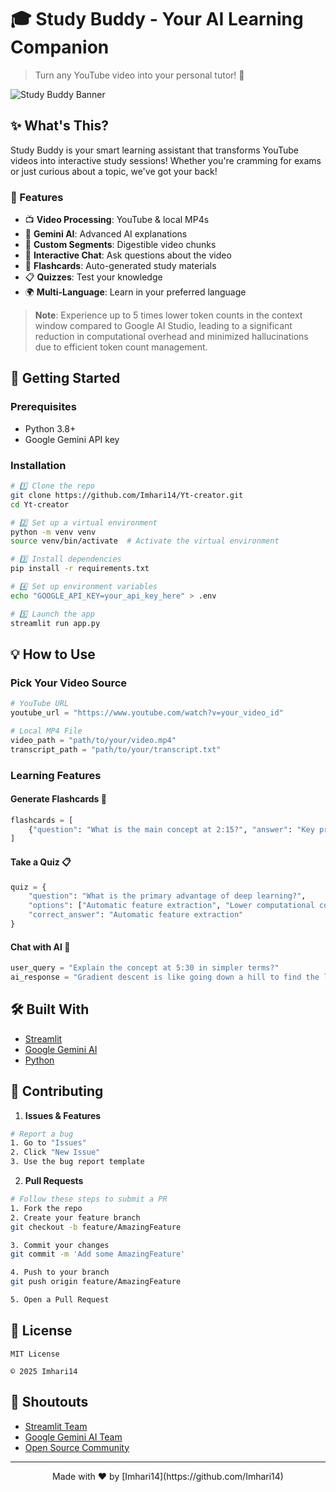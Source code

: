 # 🎓 Study Buddy - Your AI Learning Companion 

> Turn any YouTube video into your personal tutor! 🚀

![Study Buddy Banner](https://user-images.githubusercontent.com/your-username/study-buddy-banner.png)

## ✨ What's This?

Study Buddy is your smart learning assistant that transforms YouTube videos into interactive study sessions! Whether you're cramming for exams or just curious about a topic, we've got your back! 

### 🎯 Features

- 📺 **Video Processing**: YouTube & local MP4s
- 🤖 **Gemini AI**: Advanced AI explanations
- 🎯 **Custom Segments**: Digestible video chunks
- 💭 **Interactive Chat**: Ask questions about the video
- 📝 **Flashcards**: Auto-generated study materials
- 📋 **Quizzes**: Test your knowledge
- 🌍 **Multi-Language**: Learn in your preferred language

> **Note**: Experience up to 5 times lower token counts in the context window compared to Google AI Studio, leading to a significant reduction in computational overhead and minimized hallucinations due to efficient token count management.

## 🚀 Getting Started

### Prerequisites

- Python 3.8+
- Google Gemini API key

### Installation

```bash
# 1️⃣ Clone the repo
git clone https://github.com/Imhari14/Yt-creator.git
cd Yt-creator

# 2️⃣ Set up a virtual environment
python -m venv venv
source venv/bin/activate  # Activate the virtual environment

# 3️⃣ Install dependencies
pip install -r requirements.txt

# 4️⃣ Set up environment variables
echo "GOOGLE_API_KEY=your_api_key_here" > .env

# 5️⃣ Launch the app
streamlit run app.py
```

## 💡 How to Use

### Pick Your Video Source

```python
# YouTube URL
youtube_url = "https://www.youtube.com/watch?v=your_video_id"

# Local MP4 File
video_path = "path/to/your/video.mp4"
transcript_path = "path/to/your/transcript.txt"
```

### Learning Features

#### Generate Flashcards 📝
```python
flashcards = [
    {"question": "What is the main concept at 2:15?", "answer": "Key principle of machine learning algorithms"}
]
```

#### Take a Quiz 📋
```python
quiz = {
    "question": "What is the primary advantage of deep learning?",
    "options": ["Automatic feature extraction", "Lower computational cost"],
    "correct_answer": "Automatic feature extraction"
}
```

#### Chat with AI 💭
```python
user_query = "Explain the concept at 5:30 in simpler terms?"
ai_response = "Gradient descent is like going down a hill to find the lowest point."
```

## 🛠️ Built With

- [Streamlit](https://streamlit.io/)
- [Google Gemini AI](https://deepmind.google/technologies/gemini/)
- [Python](https://www.python.org/)

## 🤝 Contributing

1. **Issues & Features**
```bash
# Report a bug
1. Go to "Issues"
2. Click "New Issue"
3. Use the bug report template
```

2. **Pull Requests**
```bash
# Follow these steps to submit a PR
1. Fork the repo
2. Create your feature branch
git checkout -b feature/AmazingFeature

3. Commit your changes
git commit -m 'Add some AmazingFeature'

4. Push to your branch
git push origin feature/AmazingFeature

5. Open a Pull Request
```

## 📝 License

```text
MIT License

© 2025 Imhari14
```

## 🙌 Shoutouts

- [Streamlit Team](https://streamlit.io/)
- [Google Gemini AI Team](https://deepmind.google/technologies/gemini/)
- [Open Source Community](https://github.com/)

---

<div align="center">
Made with ❤️ by [Imhari14](https://github.com/Imhari14)
</div>
